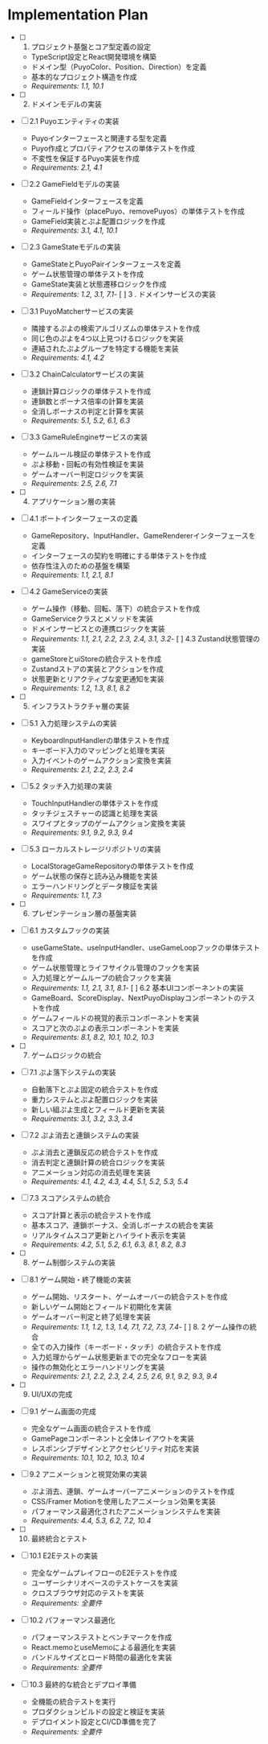 # Implementation Plan

- [ ] 1. プロジェクト基盤とコア型定義の設定
  - TypeScript設定とReact開発環境を構築
  - ドメイン型（PuyoColor、Position、Direction）を定義
  - 基本的なプロジェクト構造を作成
  - _Requirements: 1.1, 10.1_

- [ ] 2. ドメインモデルの実装
- [ ] 2.1 Puyoエンティティの実装
  - Puyoインターフェースと関連する型を定義
  - Puyo作成とプロパティアクセスの単体テストを作成
  - 不変性を保証するPuyo実装を作成
  - _Requirements: 2.1, 4.1_

- [ ] 2.2 GameFieldモデルの実装
  - GameFieldインターフェースを定義
  - フィールド操作（placePuyo、removePuyos）の単体テストを作成
  - GameField実装とぷよ配置ロジックを作成
  - _Requirements: 3.1, 4.1, 10.1_

- [ ] 2.3 GameStateモデルの実装
  - GameStateとPuyoPairインターフェースを定義
  - ゲーム状態管理の単体テストを作成
  - GameState実装と状態遷移ロジックを作成
  - _Requirements: 1.2, 3.1, 7.1_- [ ] 3
. ドメインサービスの実装
- [ ] 3.1 PuyoMatcherサービスの実装
  - 隣接するぷよの検索アルゴリズムの単体テストを作成
  - 同じ色のぷよを4つ以上見つけるロジックを実装
  - 連結されたぷよグループを特定する機能を実装
  - _Requirements: 4.1, 4.2_

- [ ] 3.2 ChainCalculatorサービスの実装
  - 連鎖計算ロジックの単体テストを作成
  - 連鎖数とボーナス倍率の計算を実装
  - 全消しボーナスの判定と計算を実装
  - _Requirements: 5.1, 5.2, 6.1, 6.3_

- [ ] 3.3 GameRuleEngineサービスの実装
  - ゲームルール検証の単体テストを作成
  - ぷよ移動・回転の有効性検証を実装
  - ゲームオーバー判定ロジックを実装
  - _Requirements: 2.5, 2.6, 7.1_

- [ ] 4. アプリケーション層の実装
- [ ] 4.1 ポートインターフェースの定義
  - GameRepository、InputHandler、GameRendererインターフェースを定義
  - インターフェースの契約を明確にする単体テストを作成
  - 依存性注入のための基盤を構築
  - _Requirements: 1.1, 2.1, 8.1_

- [ ] 4.2 GameServiceの実装
  - ゲーム操作（移動、回転、落下）の統合テストを作成
  - GameServiceクラスとメソッドを実装
  - ドメインサービスとの連携ロジックを実装
  - _Requirements: 1.1, 2.1, 2.2, 2.3, 2.4, 3.1, 3.2_- [ ] 4.3 
Zustand状態管理の実装
  - gameStoreとuiStoreの統合テストを作成
  - Zustandストアの実装とアクションを作成
  - 状態更新とリアクティブな変更通知を実装
  - _Requirements: 1.2, 1.3, 8.1, 8.2_

- [ ] 5. インフラストラクチャ層の実装
- [ ] 5.1 入力処理システムの実装
  - KeyboardInputHandlerの単体テストを作成
  - キーボード入力のマッピングと処理を実装
  - 入力イベントのゲームアクション変換を実装
  - _Requirements: 2.1, 2.2, 2.3, 2.4_

- [ ] 5.2 タッチ入力処理の実装
  - TouchInputHandlerの単体テストを作成
  - タッチジェスチャーの認識と処理を実装
  - スワイプとタップのゲームアクション変換を実装
  - _Requirements: 9.1, 9.2, 9.3, 9.4_

- [ ] 5.3 ローカルストレージリポジトリの実装
  - LocalStorageGameRepositoryの単体テストを作成
  - ゲーム状態の保存と読み込み機能を実装
  - エラーハンドリングとデータ検証を実装
  - _Requirements: 1.1, 7.3_

- [ ] 6. プレゼンテーション層の基盤実装
- [ ] 6.1 カスタムフックの実装
  - useGameState、useInputHandler、useGameLoopフックの単体テストを作成
  - ゲーム状態管理とライフサイクル管理のフックを実装
  - 入力処理とゲームループの統合フックを実装
  - _Requirements: 1.1, 2.1, 3.1, 8.1_- [ ]
 6.2 基本UIコンポーネントの実装
  - GameBoard、ScoreDisplay、NextPuyoDisplayコンポーネントのテストを作成
  - ゲームフィールドの視覚的表示コンポーネントを実装
  - スコアと次のぷよの表示コンポーネントを実装
  - _Requirements: 8.1, 8.2, 10.1, 10.2, 10.3_

- [ ] 7. ゲームロジックの統合
- [ ] 7.1 ぷよ落下システムの実装
  - 自動落下とぷよ固定の統合テストを作成
  - 重力システムとぷよ配置ロジックを実装
  - 新しい組ぷよ生成とフィールド更新を実装
  - _Requirements: 3.1, 3.2, 3.3, 3.4_

- [ ] 7.2 ぷよ消去と連鎖システムの実装
  - ぷよ消去と連鎖反応の統合テストを作成
  - 消去判定と連鎖計算の統合ロジックを実装
  - アニメーション対応の消去処理を実装
  - _Requirements: 4.1, 4.2, 4.3, 4.4, 5.1, 5.2, 5.3, 5.4_

- [ ] 7.3 スコアシステムの統合
  - スコア計算と表示の統合テストを作成
  - 基本スコア、連鎖ボーナス、全消しボーナスの統合を実装
  - リアルタイムスコア更新とハイライト表示を実装
  - _Requirements: 4.2, 5.1, 5.2, 6.1, 6.3, 8.1, 8.2, 8.3_

- [ ] 8. ゲーム制御システムの実装
- [ ] 8.1 ゲーム開始・終了機能の実装
  - ゲーム開始、リスタート、ゲームオーバーの統合テストを作成
  - 新しいゲーム開始とフィールド初期化を実装
  - ゲームオーバー判定と終了処理を実装
  - _Requirements: 1.1, 1.2, 1.3, 1.4, 7.1, 7.2, 7.3, 7.4_- [ ] 8.
2 ゲーム操作の統合
  - 全ての入力操作（キーボード・タッチ）の統合テストを作成
  - 入力処理からゲーム状態更新までの完全なフローを実装
  - 操作の無効化とエラーハンドリングを実装
  - _Requirements: 2.1, 2.2, 2.3, 2.4, 2.5, 2.6, 9.1, 9.2, 9.3, 9.4_

- [ ] 9. UI/UXの完成
- [ ] 9.1 ゲーム画面の完成
  - 完全なゲーム画面の統合テストを作成
  - GamePageコンポーネントと全体レイアウトを実装
  - レスポンシブデザインとアクセシビリティ対応を実装
  - _Requirements: 10.1, 10.2, 10.3, 10.4_

- [ ] 9.2 アニメーションと視覚効果の実装
  - ぷよ消去、連鎖、ゲームオーバーアニメーションのテストを作成
  - CSS/Framer Motionを使用したアニメーション効果を実装
  - パフォーマンス最適化されたアニメーションシステムを実装
  - _Requirements: 4.4, 5.3, 6.2, 7.2, 10.4_

- [ ] 10. 最終統合とテスト
- [ ] 10.1 E2Eテストの実装
  - 完全なゲームプレイフローのE2Eテストを作成
  - ユーザーシナリオベースのテストケースを実装
  - クロスブラウザ対応のテストを実装
  - _Requirements: 全要件_

- [ ] 10.2 パフォーマンス最適化
  - パフォーマンステストとベンチマークを作成
  - React.memoとuseMemoによる最適化を実装
  - バンドルサイズとロード時間の最適化を実装
  - _Requirements: 全要件_

- [ ] 10.3 最終的な統合とデプロイ準備
  - 全機能の統合テストを実行
  - プロダクションビルドの設定と検証を実装
  - デプロイメント設定とCI/CD準備を完了
  - _Requirements: 全要件_